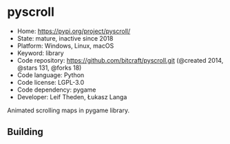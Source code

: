 # pyscroll

- Home: https://pypi.org/project/pyscroll/
- State: mature, inactive since 2018
- Platform: Windows, Linux, macOS
- Keyword: library
- Code repository: https://github.com/bitcraft/pyscroll.git (@created 2014, @stars 131, @forks 18)
- Code language: Python
- Code license: LGPL-3.0
- Code dependency: pygame
- Developer: Leif Theden, Łukasz Langa

Animated scrolling maps in pygame library.

## Building
